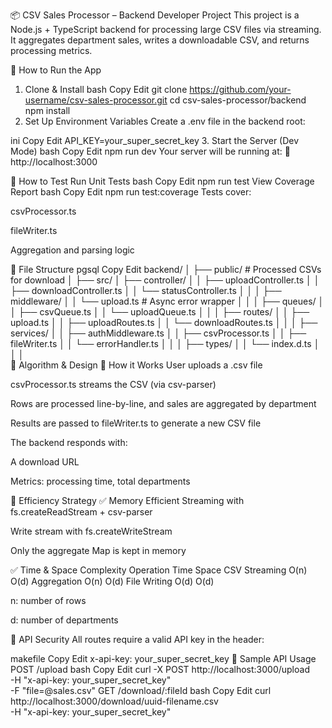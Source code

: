 📦 CSV Sales Processor – Backend Developer Project
This project is a Node.js + TypeScript backend for processing large CSV files via streaming. It aggregates department sales, writes a downloadable CSV, and returns processing metrics.

🚀 How to Run the App
1. Clone & Install
bash
Copy
Edit
git clone https://github.com/your-username/csv-sales-processor.git
cd csv-sales-processor/backend
npm install
2. Set Up Environment Variables
Create a .env file in the backend root:

ini
Copy
Edit
API_KEY=your_super_secret_key
3. Start the Server (Dev Mode)
bash
Copy
Edit
npm run dev
Your server will be running at:
📍 http://localhost:3000

🧪 How to Test
Run Unit Tests
bash
Copy
Edit
npm run test
View Coverage Report
bash
Copy
Edit
npm run test:coverage
Tests cover:

csvProcessor.ts

fileWriter.ts

Aggregation and parsing logic

📂 File Structure
pgsql
Copy
Edit
backend/
│
├── public/                     # Processed CSVs for download
│
├── src/
│   ├── controller/
│   │   ├── uploadController.ts
│   │   ├── downloadController.ts
│   │   └── statusController.ts
│   │
│   ├── middleware/
│   │   └── upload.ts           # Async error wrapper
│   │
│   ├── queues/
│   │   ├── csvQueue.ts
│   │   └── uploadQueue.ts
│   │
│   ├── routes/
│   │   ├── upload.ts
│   │   ├── uploadRoutes.ts
│   │   └── downloadRoutes.ts
│   │
│   ├── services/
│   │   ├── authMiddleware.ts
│   │   ├── csvProcessor.ts
│   │   ├── fileWriter.ts
│   │   └── errorHandler.ts
│   │
│   ├── types/
│   │   └── index.d.ts
│   │
│   
🧠 Algorithm & Design
🔄 How it Works
User uploads a .csv file

csvProcessor.ts streams the CSV (via csv-parser)

Rows are processed line-by-line, and sales are aggregated by department

Results are passed to fileWriter.ts to generate a new CSV file

The backend responds with:

A download URL

Metrics: processing time, total departments

🧮 Efficiency Strategy
✅ Memory Efficient
Streaming with fs.createReadStream + csv-parser

Write stream with fs.createWriteStream

Only the aggregate Map is kept in memory

✅ Time & Space Complexity
Operation	Time	Space
CSV Streaming	O(n)	O(d)
Aggregation	O(n)	O(d)
File Writing	O(d)	O(d)

n: number of rows

d: number of departments

🔐 API Security
All routes require a valid API key in the header:

makefile
Copy
Edit
x-api-key: your_super_secret_key
🧪 Sample API Usage
POST /upload
bash
Copy
Edit
curl -X POST http://localhost:3000/upload \
  -H "x-api-key: your_super_secret_key" \
  -F "file=@sales.csv"
GET /download/:fileId
bash
Copy
Edit
curl http://localhost:3000/download/uuid-filename.csv \
  -H "x-api-key: your_super_secret_key"
